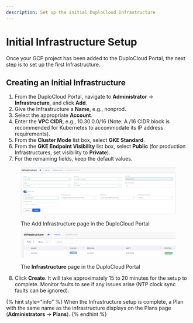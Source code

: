 ```yaml
---
description: Set up the initial DuploCloud Infrastructure
---
```


# Initial Infrastructure Setup

Once your GCP project has been added to the DuploCloud Portal, the next step is to set up the first Infrastructure.&#x20;

## Creating an Initial Infrastructure&#x20;

1. From the DuploCloud Portal, navigate to **Administrator** -> **Infrastructure**, and click **Add**.&#x20;
2. Give the Infrastructure a **Name**, e.g., nonprod.
3. Select the appropriate **Account**.
4. Enter the **VPC CIDR**, e.g., 10.30.0.0/16 (Note: A /16 CIDR block is recommended for Kubernetes to accommodate its IP address requirements).
5. From the **Cluster Mode** list box, select **GKE Standard**.&#x20;
6. From the **GKE Endpoint Visibility** list box, select **Public** (for production Infrastructures, set visibility to **Private**).
7. For the remaining fields, keep the default values.&#x20;

<figure><img src="../../.gitbook/assets/final.png" alt=""><figcaption><p>The Add Infrastructure page in the DuploCloud Portal</p></figcaption></figure>

<figure><img src="../../.gitbook/assets/image (1) (1).png" alt=""><figcaption><p>The <strong>Infrastructure</strong> page in the DuploCloud Portal</p></figcaption></figure>

8. Click **Create**. It will take approximately 15 to 20 minutes for the setup to complete. Monitor faults to see if any issues arise (NTP clock sync faults can be ignored).&#x20;

{% hint style="info" %}
When the Infrastructure setup is complete, a Plan with the same name as the infrastructure displays on the Plans page (**Administrators** -> **Plans**).&#x20;
{% endhint %}
